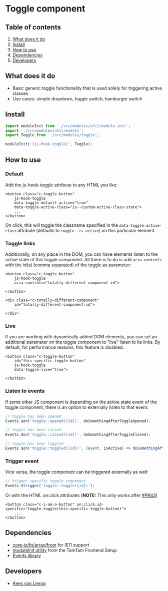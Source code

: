 
# Toggle component
## Table of contents
1. [What does it do](#markdown-header-what-does-it-do)
2. [Install](#markdown-header-install)
3. [How to use](#markdown-header-how-to-use)
4. [Dependencies](#markdown-header-dependencies)
5. [Developers](#markdown-header-developers)

## What does it do
* Basic generic toggle functionality that is used solely for triggering active classes
* Use cases: simple dropdown, toggle switch, hamburger switch

## Install
```javascript
import moduleInit from './src/modules/util/module-init';
import './src/modules/util/events';
import Toggle from './src/modules/toggle';

moduleInit('[js-hook-toggle]', Toggle);
```

## How to use

### Default

Add the js-hook-toggle attribute to any HTML you like:
```htmlmixed
<button class="c-toggle-button"
    js-hook-toggle
    data-toggle-default-active="true"
    data-toggle-active-class="is--custom-active-class-state">
    ...
</button>
```

On click, this will toggle the classname specified in the `data-toggle-active-class` attribute (defaults to `toggle--is-active`) 
on this particular element.

### Toggle links
Additionally, on any place in the DOM, you can have elements listen to the active state of this toggle component.
All there is to do is add `aria-controls` with the id(s) (comma separated) of the toggle as parameter:
```htmlmixed
<button class="c-toggle-button"
    js-hook-toggle
    aria-controls="totally-different-component-id">
    ...
</button>

<div class="c-totally-different-component"
    id="totally-different-component-id">
    ...
</div>
```

### Live
If you are working with dynamically added DOM elements, you can set an additional parameter on the toggle component
to "live" listen to its links. By default, for performance reasons, this feature is disabled.
```htmlmixed
<button class="c-toggle-button"
    id="this-specific-toggle-button"
    js-hook-toggle
    data-toggle-live="true">
    ...
</button>
```

### Listen to events
If some other JS component is depending on the active state event of the toggle component, there is an option 
to externally listen to that event:
```javascript
// toggle has been opened
Events.$on('toggle::opened({id})', doSomethingAfterToggleOpened);

// toggle has been closed
Events.$on('toggle::closed({id})', doSomethingAfterToggleClosed);

// toggle has been toggled
Events.$on('toggle::toggled({id})', (event, isActive) => doSomethingAfterToggleToggled(isActive));
```

### Trigger event
Vice versa, the toggle component can be triggered externally as well:
```javascript
// trigger specific toggle component
Events.$trigger('toggle::toggle({id})');
```

Or with the HTML on:click attributes (**NOTE:** This only works after [#PR43](https://bitbucket.org/tamtam-nl/tamtam-frontend-shelf/pull-requests/43/proposal-to-control-whether-parenthesis/diff))
```htmlmixed
<button class="c-i-am-a-button" on:click.id-specific="toggle:toggle(this-specific-toggle-button)">
    ...
</button>
```


## Dependencies
* [core-js/fn/array/from](https://www.npmjs.com/package/core-js) for IE11 support
* [moduleInit utility](https://bitbucket.org/tamtam-nl/tamtam-frontend-setup/src/f72e7190b6827d8c14bdce8ff0c1c79658b0bbf7/source/javascript/src/modules/util/module-init.js) from the TamTam Frontend Setup
* [Events library](/utilities/events/)

## Developers
* [Kees van Lierop](mailto:kees@tamtam.nl)
